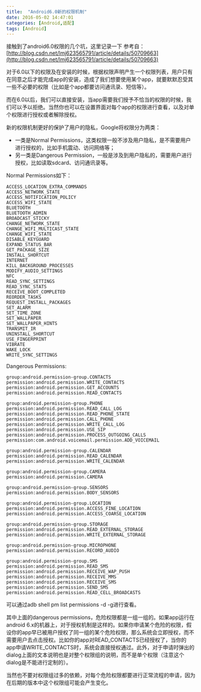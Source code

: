 ```yaml
---
title:  "Android6.0新的权限机制"
date: 2016-05-02 14:47:01
categories: [Android,适配]
tags: [Android]
---
```

接触到了android6.0权限的几个坑，这里记录一下
参考自：[http://blog.csdn.net/lmj623565791/article/details/50709663](http://blog.csdn.net/lmj623565791/article/details/50709663) 

对于6.0以下的权限及在安装的时候，根据权限声明产生一个权限列表，用户只有在同意之后才能完成app的安装，造成了我们想要使用某个app，就要默默忍受其一些不必要的权限（比如是个app都要访问通讯录、短信等）。

而在6.0以后，我们可以直接安装，当app需要我们授予不恰当的权限的时候，我们可以予以拒绝。当然你也可以在设置界面对每个app的权限进行查看，以及对单个权限进行授权或者解除授权。



新的权限机制更好的保护了用户的隐私，Google将权限分为两类：

- 一类是Normal Permissions，这类权限一般不涉及用户隐私，是不需要用户进行授权的，比如手机震动、访问网络等；
- 另一类是Dangerous Permission，一般是涉及到用户隐私的，需要用户进行授权，比如读取sdcard、访问通讯录等。


Normal Permissions如下：

	ACCESS_LOCATION_EXTRA_COMMANDS
	ACCESS_NETWORK_STATE
	ACCESS_NOTIFICATION_POLICY
	ACCESS_WIFI_STATE
	BLUETOOTH
	BLUETOOTH_ADMIN
	BROADCAST_STICKY
	CHANGE_NETWORK_STATE
	CHANGE_WIFI_MULTICAST_STATE
	CHANGE_WIFI_STATE
	DISABLE_KEYGUARD
	EXPAND_STATUS_BAR
	GET_PACKAGE_SIZE
	INSTALL_SHORTCUT
	INTERNET
	KILL_BACKGROUND_PROCESSES
	MODIFY_AUDIO_SETTINGS
	NFC
	READ_SYNC_SETTINGS
	READ_SYNC_STATS
	RECEIVE_BOOT_COMPLETED
	REORDER_TASKS
	REQUEST_INSTALL_PACKAGES
	SET_ALARM
	SET_TIME_ZONE
	SET_WALLPAPER
	SET_WALLPAPER_HINTS
	TRANSMIT_IR
	UNINSTALL_SHORTCUT
	USE_FINGERPRINT
	VIBRATE
	WAKE_LOCK
	WRITE_SYNC_SETTINGS
	
Dangerous Permissions:

	group:android.permission-group.CONTACTS
	permission:android.permission.WRITE_CONTACTS
	permission:android.permission.GET_ACCOUNTS
	permission:android.permission.READ_CONTACTS

	group:android.permission-group.PHONE
	permission:android.permission.READ_CALL_LOG
	permission:android.permission.READ_PHONE_STATE
	permission:android.permission.CALL_PHONE
	permission:android.permission.WRITE_CALL_LOG
	permission:android.permission.USE_SIP
	permission:android.permission.PROCESS_OUTGOING_CALLS
	permission:com.android.voicemail.permission.ADD_VOICEMAIL

	group:android.permission-group.CALENDAR
	permission:android.permission.READ_CALENDAR
	permission:android.permission.WRITE_CALENDAR

	group:android.permission-group.CAMERA
	permission:android.permission.CAMERA

	group:android.permission-group.SENSORS
	permission:android.permission.BODY_SENSORS

	group:android.permission-group.LOCATION
	permission:android.permission.ACCESS_FINE_LOCATION
	permission:android.permission.ACCESS_COARSE_LOCATION

	group:android.permission-group.STORAGE
	permission:android.permission.READ_EXTERNAL_STORAGE
	permission:android.permission.WRITE_EXTERNAL_STORAGE

	group:android.permission-group.MICROPHONE
	permission:android.permission.RECORD_AUDIO

	group:android.permission-group.SMS
	permission:android.permission.READ_SMS
	permission:android.permission.RECEIVE_WAP_PUSH
	permission:android.permission.RECEIVE_MMS
	permission:android.permission.RECEIVE_SMS
	permission:android.permission.SEND_SMS
	permission:android.permission.READ_CELL_BROADCASTS
	
可以通过adb shell pm list permissions -d -g进行查看。

其中上面的dangerous permissions，危险权限都是一组一组的。如果app运行在android 6.x的机器上，对于授权机制是这样的。如果你申请某个危险的权限，假设你的app早已被用户授权了同一组的某个危险权限，那么系统会立即授权，而不需要用户去点击授权。比如你的app对READ_CONTACTS已经授权了，当你的app申请WRITE_CONTACTS时，系统会直接授权通过。此外，对于申请时弹出的dialog上面的文本说明也是对整个权限组的说明，而不是单个权限（注意这个dialog是不能进行定制的）。

当然也不要对权限组过多的依赖，对每个危险权限都要进行正常流程的申请，因为在后期的版本中这个权限组可能会产生变化。
